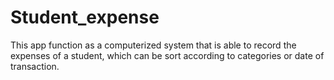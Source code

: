 # Student_expense

This app function as a computerized system that is able to record the expenses of a
student, which can be sort according to categories or date of transaction.
